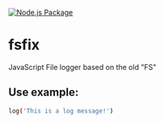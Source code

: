 [![Node.js Package](https://github.com/tacaly/fsz/actions/workflows/npm-publish.yml/badge.svg)](https://github.com/tacaly/fsz/actions/workflows/npm-publish.yml)
# fsfix
JavaScript File logger based on the old "FS"

## Use example:
```bash
log('This is a log message!')
```